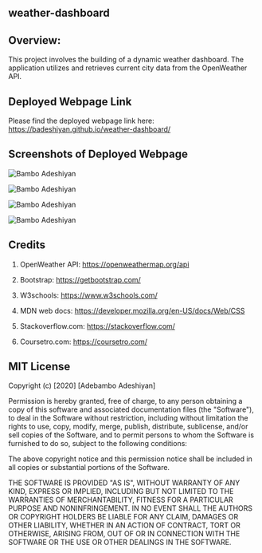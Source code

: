 ## weather-dashboard

## Overview:

This project involves the building of a dynamic weather dashboard. The application utilizes and retrieves current city data from the OpenWeather API.

## Deployed Webpage Link

Please find the deployed webpage link here: https://badeshiyan.github.io/weather-dashboard/

## Screenshots of Deployed Webpage

![Bambo Adeshiyan](assets/cqscreenshot1.png)

![Bambo Adeshiyan](assets/cqscreenshot2.png)

![Bambo Adeshiyan](assets/cqscreenshot3.png)

![Bambo Adeshiyan](assets/cqscreenshot4.png)

## Credits

1. OpenWeather API: https://openweathermap.org/api

2. Bootstrap: https://getbootstrap.com/

3. W3schools: https://www.w3schools.com/

4. MDN web docs: https://developer.mozilla.org/en-US/docs/Web/CSS

5. Stackoverflow.com: https://stackoverflow.com/

6. Coursetro.com: https://coursetro.com/

## MIT License

Copyright (c) [2020] [Adebambo Adeshiyan]

Permission is hereby granted, free of charge, to any person obtaining a copy
of this software and associated documentation files (the "Software"), to deal
in the Software without restriction, including without limitation the rights
to use, copy, modify, merge, publish, distribute, sublicense, and/or sell
copies of the Software, and to permit persons to whom the Software is
furnished to do so, subject to the following conditions:

The above copyright notice and this permission notice shall be included in all
copies or substantial portions of the Software.

THE SOFTWARE IS PROVIDED "AS IS", WITHOUT WARRANTY OF ANY KIND, EXPRESS OR
IMPLIED, INCLUDING BUT NOT LIMITED TO THE WARRANTIES OF MERCHANTABILITY,
FITNESS FOR A PARTICULAR PURPOSE AND NONINFRINGEMENT. IN NO EVENT SHALL THE
AUTHORS OR COPYRIGHT HOLDERS BE LIABLE FOR ANY CLAIM, DAMAGES OR OTHER
LIABILITY, WHETHER IN AN ACTION OF CONTRACT, TORT OR OTHERWISE, ARISING FROM,
OUT OF OR IN CONNECTION WITH THE SOFTWARE OR THE USE OR OTHER DEALINGS IN THE
SOFTWARE.

```

```
